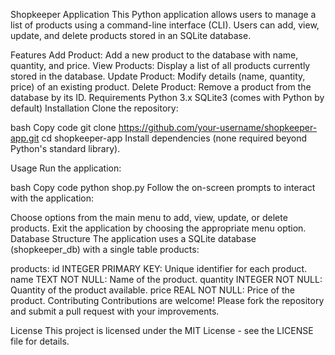 Shopkeeper Application
This Python application allows users to manage a list of products using a command-line interface (CLI). Users can add, view, update, and delete products stored in an SQLite database.

Features
Add Product: Add a new product to the database with name, quantity, and price.
View Products: Display a list of all products currently stored in the database.
Update Product: Modify details (name, quantity, price) of an existing product.
Delete Product: Remove a product from the database by its ID.
Requirements
Python 3.x
SQLite3 (comes with Python by default)
Installation
Clone the repository:

bash
Copy code
git clone https://github.com/your-username/shopkeeper-app.git
cd shopkeeper-app
Install dependencies (none required beyond Python's standard library).

Usage
Run the application:

bash
Copy code
python shop.py
Follow the on-screen prompts to interact with the application:

Choose options from the main menu to add, view, update, or delete products.
Exit the application by choosing the appropriate menu option.
Database Structure
The application uses a SQLite database (shopkeeper_db) with a single table products:

products:
id INTEGER PRIMARY KEY: Unique identifier for each product.
name TEXT NOT NULL: Name of the product.
quantity INTEGER NOT NULL: Quantity of the product available.
price REAL NOT NULL: Price of the product.
Contributing
Contributions are welcome! Please fork the repository and submit a pull request with your improvements.

License
This project is licensed under the MIT License - see the LICENSE file for details.


